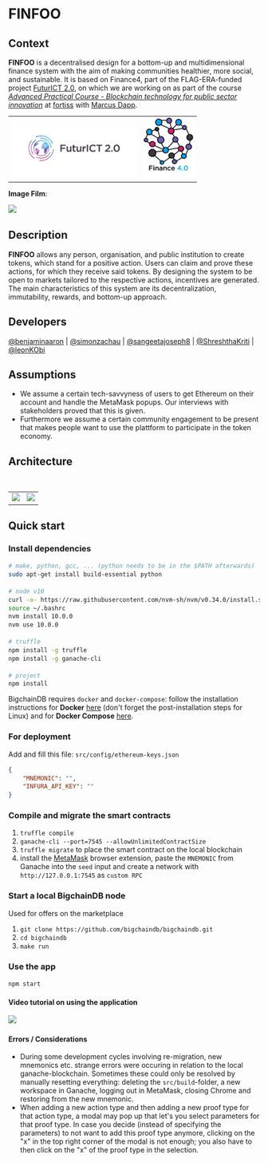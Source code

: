 # FINFOO

## Context

**FINFOO** is a decentralised design for a bottom-up and multidimensional finance system with the aim of making communities healthier, more social, and sustainable. It is based on Finance4, part of the FLAG-ERA-funded project [FuturICT 2.0](https://futurict2.eu/), on which we are working on as part of the course [*Advanced Practical Course - Blockchain technology for public sector innovation*](https://campus.tum.de/tumonline/wbLv.wbShowLVDetail?pStpSpNr=950404716&pSpracheNr=2) at [fortiss](https://www.fortiss.org/) with [Marcus Dapp](http://digisus.com/).

<table border="0"><tr><td>
<a href="https://futurict2.eu/"><img src="public/project-logos/FuturICT2_logo_on_white.png" width="250" ></a></td>
<td>
<img src="public/project-logos/Fin4_logo_on_white.jpg" width="100">
</td></tr></table>

**Image Film**:

[![](http://img.youtube.com/vi/oNlKdHjvExo/0.jpg)](http://www.youtube.com/watch?v=oNlKdHjvExo "Finance 4.0")

## Description

**FINFOO** allows any person, organisation, and public institution to create tokens, which stand for a positive action. Users can claim and prove these actions, for which they receive said tokens. By designing the system to be open to markets tailored to the respective actions, incentives are generated. The main characteristics of this system are its decentralization, immutability, rewards, and bottom-up approach.

## Developers

[@benjaminaaron](/benjaminaaron) | [@simonzachau](/simonzachau) | [@sangeetajoseph8](/sangeetajoseph8) | [@ShreshthaKriti](/ShreshthaKriti) | [@leonKObi](/leonKObi)

## Assumptions

- We assume a certain tech-savvyness of users to get Ethereum on their account and handle the MetaMask popups. Our interviews with stakeholders proved that this is given.
- Furthermore we assume a certain community engagement to be present that makes people want to use the plattform to participate in the token economy.

## Architecture

<table border="0"><tr>
<td><img src="https://user-images.githubusercontent.com/5141792/61829156-9f107b00-ae68-11e9-8ab7-6800f249caf8.png" width="500" ></a></td>
<br/>
<td><img src="https://user-images.githubusercontent.com/5141792/61829167-a3d52f00-ae68-11e9-98ef-76878f39d2d8.png" width="500" ></a></td>
</table>

## Quick start

### Install dependencies

```sh
# make, python, gcc, ... (python needs to be in the $PATH afterwards)
sudo apt-get install build-essential python

# node v10
curl -o- https://raw.githubusercontent.com/nvm-sh/nvm/v0.34.0/install.sh | bash
source ~/.bashrc
nvm install 10.0.0
nvm use 10.0.0

# truffle
npm install -g truffle
npm install -g ganache-cli

# project
npm install
```

BigchainDB requires `docker` and `docker-compose`: follow the installation instructions for **Docker** [here](https://docs.docker.com/engine/installation/) (don't forget the post-installation steps for Linux) and for **Docker Compose** [here](https://docs.docker.com/compose/install/).

### For deployment
Add and fill this file: `src/config/ethereum-keys.json`
```json
{
    "MNEMONIC": "",
    "INFURA_API_KEY": ""
}
```

### Compile and migrate the smart contracts

1. `truffle compile`
2. `ganache-cli --port=7545 --allowUnlimitedContractSize`
3. `truffle migrate` to place the smart contract on the local blockchain
4. install the [MetaMask](https://metamask.io/) browser extension, paste the `MNEMONIC` from Ganache into the `seed` input and create a network with `http://127.0.0.1:7545` as `custom RPC`

### Start a local BigchainDB node
Used for offers on the marketplace

1. `git clone https://github.com/bigchaindb/bigchaindb.git`
2. `cd bigchaindb`
3. `make run`

### Use the app
```sh
npm start
```

#### Video tutorial on using the application

[![](https://img.youtube.com/vi/suODLSig1sA/0.jpg)](https://youtu.be/suODLSig1sA)

#### Errors / Considerations

- During some development cycles involving re-migration, new mnemonics etc. strange errors were occuring in relation to the local ganache-blockchain. Sometimes these could only be resolved by manually resetting everything: deleting the `src/build`-folder, a new workspace in Ganache, logging out in MetaMask, closing Chrome and restoring from the new mnemonic.
- When adding a new action type and then adding a new proof type for that action type, a modal may pop up that let's you select parameters for that proof type. In case you decide (instead of specifying the parameters) to not want to add this proof type anymore, clicking on the "x" in the top right corner of the modal is not enough; you also have to then click on the "x" of the proof type in the selection.
